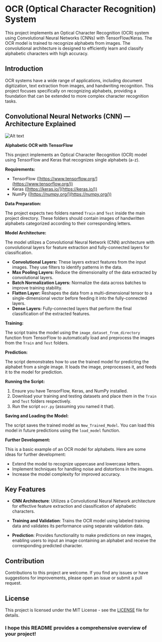 # OCR (Optical Character Recognition) System

This project implements an Optical Character Recognition (OCR) system using Convolutional Neural Networks (CNNs) with TensorFlow/Keras. The OCR model is trained to recognize alphabets from images. The convolutional architecture is designed to efficiently learn and classify alphabetic characters with high accuracy.

## Introduction

OCR systems have a wide range of applications, including document digitization, text extraction from images, and handwriting recognition. This project focuses specifically on recognizing alphabets, providing a foundation that can be extended to more complex character recognition tasks.

## Convolutional Neural Networks (CNN) — Architecture Explained
![Alt text]([https://cdn.example.com/image_name.png](https://miro.medium.com/v2/resize:fit:750/format:webp/0*vb72NzJrSMxQZ7j9))

**Alphabetic OCR with TensorFlow**

This project implements an Optical Character Recognition (OCR) model using TensorFlow and Keras that recognizes single alphabets (a-z).

**Requirements:**

* TensorFlow ([https://www.tensorflow.org/](https://www.tensorflow.org/))
* Keras ([https://keras.io/](https://keras.io/))
* NumPy ([https://numpy.org/](https://numpy.org/))

**Data Preparation:**

The project expects two folders named `Train` and `Test` inside the main project directory. These folders should contain images of handwritten alphabets categorized according to their corresponding letters. 

**Model Architecture:**

The model utilizes a Convolutional Neural Network (CNN) architecture with convolutional layers for feature extraction and fully-connected layers for classification.

* **Convolutional Layers:** These layers extract features from the input images. They use filters to identify patterns in the data.
* **Max Pooling Layers:** Reduce the dimensionality of the data extracted by convolutional layers.
* **Batch Normalization Layers:** Normalize the data across batches to improve training stability.
* **Flatten Layer:** Reshapes the data from a multi-dimensional tensor to a single-dimensional vector before feeding it into the fully-connected layers.
* **Dense Layers:** Fully-connected layers that perform the final classification of the extracted features.

**Training:**

The script trains the model using the `image_dataset_from_directory` function from TensorFlow to automatically load and preprocess the images from the `Train` and `Test` folders.

**Prediction:**

The script demonstrates how to use the trained model for predicting the alphabet from a single image. It loads the image, preprocesses it, and feeds it to the model for prediction.

**Running the Script:**

1. Ensure you have TensorFlow, Keras, and NumPy installed.
2. Download your training and testing datasets and place them in the `Train` and `Test` folders respectively. 
3. Run the script `ocr.py` (assuming you named it that).

**Saving and Loading the Model:**

The script saves the trained model as `New_Trained_Model`. You can load this model in future predictions using the `load_model` function.

**Further Development:**

This is a basic example of an OCR model for alphabets. Here are some ideas for further development:

* Extend the model to recognize uppercase and lowercase letters.
* Implement techniques for handling noise and distortions in the images.
* Increase the model complexity for improved accuracy. 



## Key Features

- **CNN Architecture**: Utilizes a Convolutional Neural Network architecture for effective feature extraction and classification of alphabetic characters.
  
- **Training and Validation**: Trains the OCR model using labeled training data and validates its performance using separate validation data.

- **Prediction**: Provides functionality to make predictions on new images, enabling users to input an image containing an alphabet and receive the corresponding predicted character.

## Contribution

Contributions to this project are welcome. If you find any issues or have suggestions for improvements, please open an issue or submit a pull request.

## License

This project is licensed under the MIT License - see the [LICENSE](LICENSE) file for details.


### I hope this README provides a comprehensive overview of your project!

